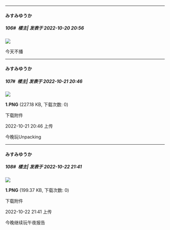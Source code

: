 

*****

####  みすみゆうか  
##### 106#         楼主| 发表于 2022-10-20 20:56

<img src="https://s1.ax1x.com/2022/10/20/x6eK41.png" referrerpolicy="no-referrer">

今天不播



*****

####  みすみゆうか  
##### 107#         楼主| 发表于 2022-10-21 20:46

<img src="https://img.saraba1st.com/forum/202210/21/204617fkgjacgmga7p1oku.png" referrerpolicy="no-referrer">

<strong>1.PNG</strong> (227.18 KB, 下载次数: 0)

下载附件

2022-10-21 20:46 上传

今晚玩Unpacking



*****

####  みすみゆうか  
##### 108#         楼主| 发表于 2022-10-22 21:41

<img src="https://img.saraba1st.com/forum/202210/22/214115h4vdhc7lzwg5cvdj.png" referrerpolicy="no-referrer">

<strong>1.PNG</strong> (199.37 KB, 下载次数: 0)

下载附件

2022-10-22 21:41 上传

今晚继续玩午夜报告

